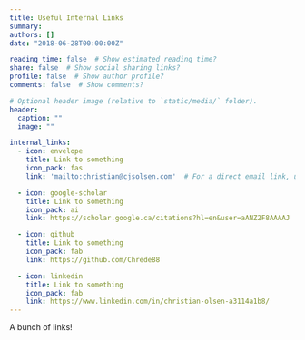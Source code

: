```yaml
---
title: Useful Internal Links
summary:
authors: []
date: "2018-06-28T00:00:00Z"

reading_time: false  # Show estimated reading time?
share: false  # Show social sharing links?
profile: false  # Show author profile?
comments: false  # Show comments?

# Optional header image (relative to `static/media/` folder).
header:
  caption: ""
  image: ""

internal_links:
  - icon: envelope
    title: Link to something
    icon_pack: fas
    link: 'mailto:christian@cjsolsen.com'  # For a direct email link, use "mailto:test@example.org".

  - icon: google-scholar
    title: Link to something
    icon_pack: ai
    link: https://scholar.google.ca/citations?hl=en&user=aANZ2F8AAAAJ

  - icon: github
    title: Link to something
    icon_pack: fab
    link: https://github.com/Chrede88

  - icon: linkedin
    title: Link to something
    icon_pack: fab
    link: https://www.linkedin.com/in/christian-olsen-a3114a1b8/
---
```


A bunch of links!
